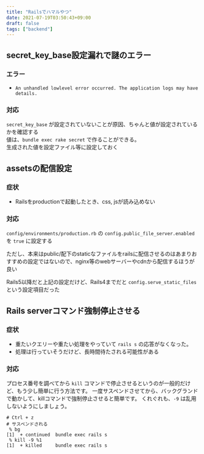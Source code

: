 ```yaml
---
title: "Railsでハマルやつ"
date: 2021-07-19T03:50:43+09:00
draft: false
tags: ["backend"]
---
```


## secret_key_base設定漏れで謎のエラー

### エラー

- `An unhandled lowlevel error occurred. The application logs may have details.`

### 対応

`secret_key_base` が設定されていないことが原因、ちゃんと値が設定されているかを確認する  
値は、`bundle exec rake secret` で作ることができる。  
生成された値を設定ファイル等に設定しておく




## assetsの配信設定
### 症状

- Railsをproductionで起動したとき、css, jsが読み込めない

### 対応

`config/environments/production.rb` の `config.public_file_server.enabled` を `true` に設定する 

ただし、本来はpublic/配下のstaticなファイルをrailsに配信させるのはあまりおすすめの設定ではないので、nginx等のwebサーバーやcdnから配信するほうが良い

Rails5以降だと上記の設定だけど、Rails4までだと `config.serve_static_files` という設定項目だった

## Rails serverコマンド強制停止させる

### 症状

- 重たいクエリーや重たい処理をやっていて `rails s` の応答がなくなった。
- 処理は行っていそうだけど、長時間待たされる可能性がある


### 対応

プロセス番号を調べてから `kill` コマンドで停止させるというのが一般的だけど、もう少し簡単に行う方法です。
一度サスペンドさせてから、バックグランドで動かして、killコマンドで強制停止させると簡単です。
くれぐれも、`-9` は乱用しないようにしましょう。

```
# Ctrl + z
# サスペンドされる
 % bg
[1]  + continued  bundle exec rails s
 % kill -9 %1
[1]  + killed     bundle exec rails s
```
